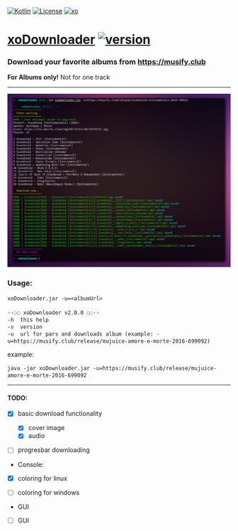 [ ![Kotlin](https://img.shields.io/badge/kotlin-1.5.30-blue.svg)](http://kotlinlang.org)
[ ![License](https://img.shields.io/badge/license-MIT-green)](https://mit-license.org)
[ ![xo](https://img.shields.io/badge/telegram-%40XO490-orange)](https://t.me/xo490)


# [xoDownloader](https://github.com/XO490/xoDownloader.git) [ ![version](https://img.shields.io/badge/version-2.0.1-blueviolet)](https://github.com/XO490/xoDownloader.git)

### Download your favorite albums from https://musify.club 
**For Albums only!** Not for one track

----

[ ![screenshot](img1024.jpg)](https://github.com/XO490/xoDownloader.git)

### Usage:

```
xoDownloader.jar -u=<albumUrl>

··◌◌ xoDownloader v2.0.0 ◌◌··
-h	this help
-v	version
-u	url for pars and downloads album (example: -u=https://musify.club/release/mujuice-amore-e-morte-2016-699092)

```

example:

```
java -jar xoDownloader.jar -u=https://musify.club/release/mujuice-amore-e-morte-2016-699092
```

----

#### TODO:

- [x] basic download functionality
  - [x] cover image
  - [x] audio
- [ ] progresbar downloading


- Console:
- [x] coloring for linux
- [ ] coloring for windows


- GUI
- [ ] GUI